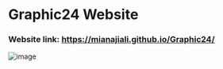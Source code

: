 # Graphic24 Website

### Website link: https://mianajiali.github.io/Graphic24/


![image](https://github.com/me3hki/Graphic24/assets/87234097/a0b8fbe3-bbee-4223-8296-18f279f7b35c)
